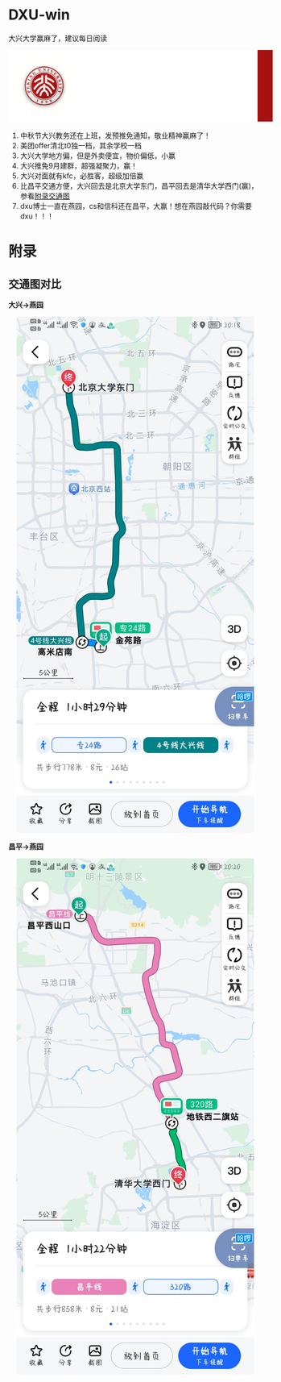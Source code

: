 # DXU-win
大兴大学赢麻了，建议每日阅读
<center><img src="imgs/logo-v4.png" style="background-color: rgba(166, 18, 18);padding-right:30px"></center>

1. 中秋节大兴教务还在上班，发预推免通知，敬业精神赢麻了！
2. 美团offer清北t0独一档，其余学校一档
3. 大兴大学地方偏，但是外卖便宜，物价偏低，小赢
4. 大兴推免9月建群，超强凝聚力，赢！
5. 大兴对面就有kfc，必胜客，超级加倍赢
6. 比昌平交通方便，大兴回去是北京大学东门，昌平回去是清华大学西门(赢)，参看[附录交通图](#交通图对比)
7. dxu博士一直在燕园，cs和信科还在昌平，大赢！想在燕园敲代码？你需要dxu！！！




# 附录
## 交通图对比

**大兴->燕园**
<center><img src="imgs/dx-pku.jpg" ></center>

**昌平->燕园**
<center><img src="imgs/cp-pku.jpg" ></center>